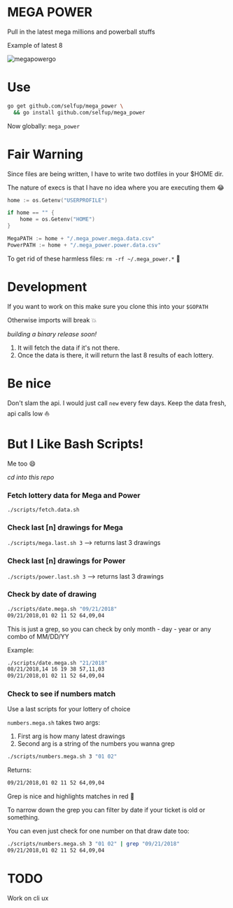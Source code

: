 # MEGA POWER

Pull in the latest mega millions and powerball stuffs

Example of latest 8

![megapowergo](https://user-images.githubusercontent.com/9837366/45861000-d6d20200-bd2f-11e8-8637-9ba205645dc1.png)

# Use

```bash
go get github.com/selfup/mega_power \
  && go install github.com/selfup/mega_power
```

Now globally: `mega_power`

# Fair Warning

Since files are being written, I have to write two dotfiles in your $HOME dir.

The nature of execs is that I have no idea where you are executing them :joy:

```go
home := os.Getenv("USERPROFILE")

if home == "" {
    home = os.Getenv("HOME")
}

MegaPATH := home + "/.mega_power.mega.data.csv"
PowerPATH := home + "/.mega_power.power.data.csv"
```

To get rid of these harmless files: `rm -rf ~/.mega_power.*` :pray:

# Development

If you want to work on this make sure you clone this into your `$GOPATH`

Otherwise imports will break :boom:

_building a binary release soon!_

1. It will fetch the data if it's not there.
1. Once the data is there, it will return the last 8 results of each lottery.

# Be nice

Don't slam the api. I would just call `new` every few days. Keep the data fresh, api calls low :boat:   

# But I Like Bash Scripts!

Me too :smile:

_cd into this repo_

### Fetch lottery data for Mega and Power

`./scripts/fetch.data.sh`

### Check last [n] drawings for Mega

`./scripts/mega.last.sh 3` --> returns last 3 drawings

### Check last [n] drawings for Power

`./scripts/power.last.sh 3` --> returns last 3 drawings

### Check by date of drawing

```bash
./scripts/date.mega.sh "09/21/2018"
09/21/2018,01 02 11 52 64,09,04
```

This is just a grep, so you can check by only month - day - year or any combo of MM/DD/YY

Example:

```bash
./scripts/date.mega.sh "21/2018"
08/21/2018,14 16 19 38 57,11,03
09/21/2018,01 02 11 52 64,09,04
```

### Check to see if numbers match

Use a last scripts for your lottery of choice

`numbers.mega.sh` takes two args:

1. First arg is how many latest drawings
1. Second arg is a string of the numbers you wanna grep

```bash
./scripts/numbers.mega.sh 3 "01 02"
```

Returns:

```bash
09/21/2018,01 02 11 52 64,09,04
```

Grep is nice and highlights matches in red :tada:

To narrow down the grep you can filter by date if your ticket is old or something.

You can even just check for one number on that draw date too:

```bash
./scripts/numbers.mega.sh 3 "01 02" | grep "09/21/2018"
09/21/2018,01 02 11 52 64,09,04
```

# TODO

Work on cli ux
